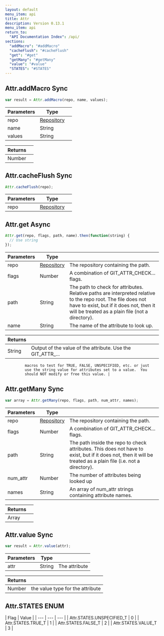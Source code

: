 ```yaml
---
layout: default
menu_item: api
title: Attr
description: Version 0.13.1
menu_item: api
return_to:
  "API Documentation Index": /api/
sections:
  "addMacro": "#addMacro"
  "cacheFlush": "#cacheFlush"
  "get": "#get"
  "getMany": "#getMany"
  "value": "#value"
  "STATES": "#STATES"
---
```


## <a name="addMacro"></a><span>Attr.</span>addMacro <span class="tags"><span class="sync">Sync</span></span>

```js
var result = Attr.addMacro(repo, name, values);
```

| Parameters | Type |   |
| --- | --- | --- |
| repo | [Repository](/api/repository/) |  |
| name | String |  |
| values | String |  |

| Returns |  |
| --- | --- |
| Number |  |

## <a name="cacheFlush"></a><span>Attr.</span>cacheFlush <span class="tags"><span class="sync">Sync</span></span>

```js
Attr.cacheFlush(repo);
```

| Parameters | Type |   |
| --- | --- | --- |
| repo | [Repository](/api/repository/) |  |

## <a name="get"></a><span>Attr.</span>get <span class="tags"><span class="async">Async</span></span>

```js
Attr.get(repo, flags, path, name).then(function(string) {
  // Use string
});
```

| Parameters | Type |   |
| --- | --- | --- |
| repo | [Repository](/api/repository/) | The repository containing the path. |
| flags | Number | A combination of GIT_ATTR_CHECK... flags. |
| path | String | The path to check for attributes. Relative paths are interpreted relative to the repo root. The file does not have to exist, but if it does not, then it will be treated as a plain file (not a directory). |
| name | String | The name of the attribute to look up. |

| Returns |  |
| --- | --- |
| String | Output of the value of the attribute.  Use the GIT_ATTR_...
             macros to test for TRUE, FALSE, UNSPECIFIED, etc. or just
             use the string value for attributes set to a value.  You
             should NOT modify or free this value. |

## <a name="getMany"></a><span>Attr.</span>getMany <span class="tags"><span class="sync">Sync</span></span>

```js
var array = Attr.getMany(repo, flags, path, num_attr, names);
```

| Parameters | Type |   |
| --- | --- | --- |
| repo | [Repository](/api/repository/) | The repository containing the path. |
| flags | Number | A combination of GIT_ATTR_CHECK... flags. |
| path | String | The path inside the repo to check attributes. This does not have to exist, but if it does not, then it will be treated as a plain file (i.e. not a directory). |
| num_attr | Number | The number of attributes being looked up |
| names | String | An array of num_attr strings containing attribute names. |

| Returns |  |
| --- | --- |
| Array |  |

## <a name="value"></a><span>Attr.</span>value <span class="tags"><span class="sync">Sync</span></span>

```js
var result = Attr.value(attr);
```

| Parameters | Type |   |
| --- | --- | --- |
| attr | String | The attribute |

| Returns |  |
| --- | --- |
| Number |  the value type for the attribute |

## <a name="STATES"></a><span>Attr.</span>STATES <span class="tags"><span class="enum">ENUM</span></span>

| Flag | Value |
| --- | --- | --- |
| <span>Attr.STATES.</span>UNSPECIFIED_T | 0 |
| <span>Attr.STATES.</span>TRUE_T | 1 |
| <span>Attr.STATES.</span>FALSE_T | 2 |
| <span>Attr.STATES.</span>VALUE_T | 3 |

